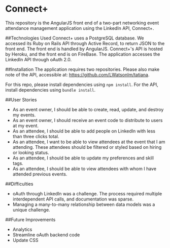 # Connect+

This repository is the AngularJS front end of a two-part networking event attendance management application using the LinkedIn API, Connect+.

##Technologies Used
Connect+ uses a PostgreSQL database. We accessed its Ruby on Rails API through Active Record, to return JSON to the front end. The front end is handled by AngularJS. Connect+'s API is hosted by Heroku, and the front end is on FireBase. The application accesses the LinkedIn API through oAuth 2.0.

##Installation
The application requires two repositories. Please also make note of the API, accessible at:
https://github.com/LWatsonlm/tatiana.

For this repo, please install dependencies using ```npm install```.  For the API, install dependencies using ```bundle install```.

##User Stories
* As an event owner, I should be able to create, read, update, and destroy my events.
* As an event owner, I should receive an event code to distribute to users at my event.
* As an attendee, I should be able to add people on LinkedIn with less than three clicks total.
* As an attendee, I want to be able to view attendees at the event that I am attending. These attendees should be filtered or styled based on hiring or looking status.
* As an attendee, I should be able to update my preferences and skill tags.
* As an attendee, I should be able to view attendees with whom I have attended previous events.


##Difficulties
* oAuth through LinkedIn was a challenge.  The process required multiple interdependent API calls, and documentation was sparse.
* Managing a many-to-many relationship between data models was a unique challenge.

##Future Improvements
* Analytics
* Streamline oAuth backend code
* Update CSS

